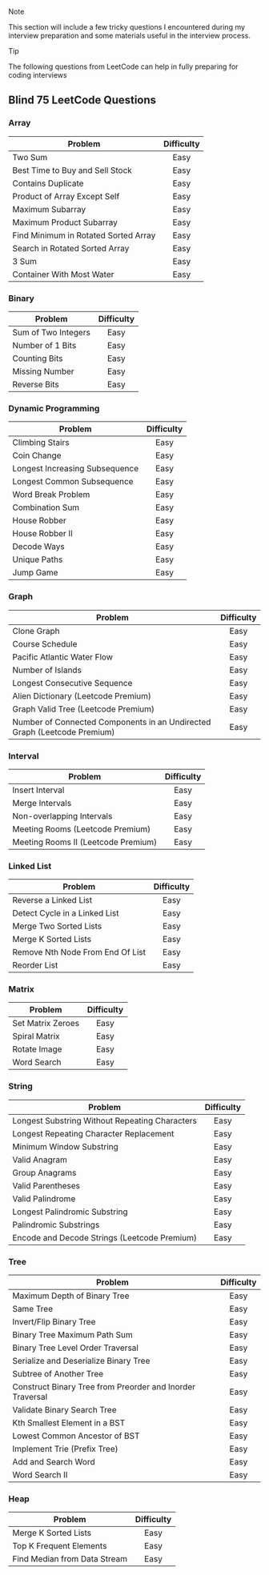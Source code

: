> [!NOTE]
> This section will include a few tricky questions I encountered during my interview preparation and some materials useful in the interview process.

> [!TIP]
> The following questions from LeetCode can help in fully preparing for coding interviews

## Blind 75 LeetCode Questions
### Array
| Problem | Difficulty |
| ------- | :--------: |
| Two Sum | Easy |
| Best Time to Buy and Sell Stock | Easy |
| Contains Duplicate | Easy |
| Product of Array Except Self | Easy |
| Maximum Subarray | Easy |
| Maximum Product Subarray | Easy |
| Find Minimum in Rotated Sorted Array | Easy |
| Search in Rotated Sorted Array | Easy |
| 3 Sum | Easy |
| Container With Most Water | Easy |
### Binary
| Problem | Difficulty |
| ------- | :--------: |
| Sum of Two Integers | Easy |
| Number of 1 Bits | Easy |
| Counting Bits | Easy |
| Missing Number | Easy |
| Reverse Bits | Easy |
### Dynamic Programming
| Problem | Difficulty |
| ------- | :--------: |
| Climbing Stairs | Easy |
| Coin Change | Easy |
| Longest Increasing Subsequence | Easy |
| Longest Common Subsequence | Easy |
| Word Break Problem | Easy |
| Combination Sum | Easy |
| House Robber | Easy |
| House Robber II | Easy |
| Decode Ways | Easy |
| Unique Paths | Easy |
| Jump Game | Easy |
### Graph
| Problem | Difficulty |
| ------- | :--------: |
| Clone Graph | Easy |
| Course Schedule | Easy |
| Pacific Atlantic Water Flow | Easy |
| Number of Islands | Easy |
| Longest Consecutive Sequence | Easy |
| Alien Dictionary (Leetcode Premium) | Easy |
| Graph Valid Tree (Leetcode Premium) | Easy |
| Number of Connected Components in an Undirected Graph (Leetcode Premium) | Easy |
### Interval
| Problem | Difficulty |
| ------- | :--------: |
| Insert Interval | Easy |
| Merge Intervals | Easy |
| Non-overlapping Intervals | Easy |
| Meeting Rooms (Leetcode Premium) | Easy |
| Meeting Rooms II (Leetcode Premium) | Easy |
### Linked List
| Problem | Difficulty |
| ------- | :--------: |
| Reverse a Linked List | Easy |
| Detect Cycle in a Linked List | Easy |
| Merge Two Sorted Lists | Easy |
| Merge K Sorted Lists | Easy |
| Remove Nth Node From End Of List | Easy |
| Reorder List | Easy |
### Matrix
| Problem | Difficulty |
| ------- | :--------: |
| Set Matrix Zeroes | Easy |
| Spiral Matrix | Easy |
| Rotate Image | Easy |
| Word Search | Easy |
### String
| Problem | Difficulty |
| ------- | :--------: |
| Longest Substring Without Repeating Characters | Easy |
| Longest Repeating Character Replacement | Easy |
| Minimum Window Substring | Easy |
| Valid Anagram | Easy |
| Group Anagrams | Easy |
| Valid Parentheses | Easy |
| Valid Palindrome | Easy |
| Longest Palindromic Substring | Easy |
| Palindromic Substrings | Easy |
| Encode and Decode Strings (Leetcode Premium) | Easy |
### Tree
| Problem | Difficulty |
| ------- | :--------: |
| Maximum Depth of Binary Tree | Easy |
| Same Tree | Easy |
| Invert/Flip Binary Tree | Easy |
| Binary Tree Maximum Path Sum | Easy |
| Binary Tree Level Order Traversal | Easy |
| Serialize and Deserialize Binary Tree | Easy |
| Subtree of Another Tree | Easy |
| Construct Binary Tree from Preorder and Inorder Traversal | Easy |
| Validate Binary Search Tree | Easy |
| Kth Smallest Element in a BST | Easy |
| Lowest Common Ancestor of BST | Easy |
| Implement Trie (Prefix Tree) | Easy |
| Add and Search Word | Easy |
| Word Search II | Easy |
### Heap
| Problem | Difficulty |
| ------- | :--------: |
| Merge K Sorted Lists | Easy |
| Top K Frequent Elements | Easy |
| Find Median from Data Stream | Easy |
